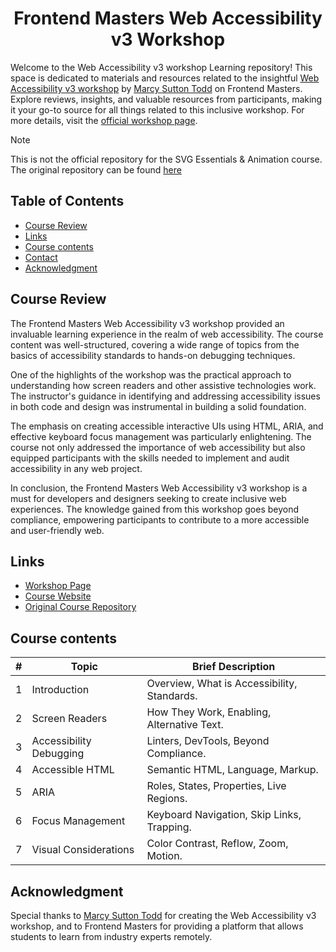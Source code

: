<a name="readme-top"></a>

<div align="center">
  <h1> Frontend Masters Web Accessibility v3 Workshop</h1>
</div>

Welcome to the Web Accessibility v3 workshop Learning repository! This space is dedicated to materials and
resources related to the
insightful [Web Accessibility v3 workshop](https://frontendmasters.com/workshops/accessibility-v3/)
by [Marcy Sutton Todd](https://frontendmasters.com/teachers/marcy-sutton/) on Frontend Masters. Explore reviews,
insights, and valuable resources from participants, making it your go-to source for all things related to this inclusive
workshop. For more details, visit the [official workshop page](https://frontendmasters.com/workshops/accessibility-v3/).

> [!NOTE]
> This is not the official repository for the SVG Essentials & Animation course. The original repository can be
> found [here](https://github.com/marcysutton/frontend-masters-web-accessibility-v3)

## Table of Contents

- [Course Review](#course-review)
- [Links](#links)
- [Course contents](#course-contents)
- [Contact](#contact)
- [Acknowledgment](#acknowledgment)

## Course Review

The Frontend Masters Web Accessibility v3 workshop provided an invaluable learning experience in the realm of web
accessibility. The course content was well-structured, covering a wide range of topics from the basics of accessibility
standards to hands-on debugging techniques.

One of the highlights of the workshop was the practical approach to understanding how screen readers and other assistive
technologies work. The instructor's guidance in identifying and addressing accessibility issues in both code and design
was instrumental in building a solid foundation.

The emphasis on creating accessible interactive UIs using HTML, ARIA, and effective keyboard focus management was
particularly enlightening. The course not only addressed the importance of web accessibility but also equipped
participants with the skills needed to implement and audit accessibility in any web project.

In conclusion, the Frontend Masters Web Accessibility v3 workshop is a must for developers and designers seeking to
create inclusive web experiences. The knowledge gained from this workshop goes beyond compliance, empowering
participants to contribute to a more accessible and user-friendly web.

## Links

- [Workshop Page](https://frontendmasters.com/workshops/accessibility-v3/)
- [Course Website](https://web-accessibility-v3.vercel.app/)
- [Original Course Repository](https://github.com/marcysutton/frontend-masters-web-accessibility-v3)

## Course contents

| # | Topic                   | Brief Description                           |
|---|-------------------------|---------------------------------------------|
| 1 | Introduction            | Overview, What is Accessibility, Standards. |
| 2 | Screen Readers          | How They Work, Enabling, Alternative Text.  |
| 3 | Accessibility Debugging | Linters, DevTools, Beyond Compliance.       |
| 4 | Accessible HTML         | Semantic HTML, Language, Markup.            |
| 5 | ARIA                    | Roles, States, Properties, Live Regions.    |
| 6 | Focus Management        | Keyboard Navigation, Skip Links, Trapping.  |
| 7 | Visual Considerations   | Color Contrast, Reflow, Zoom, Motion.       |

## Acknowledgment

Special thanks to [Marcy Sutton Todd](https://frontendmasters.com/teachers/marcy-sutton/) for creating the Web Accessibility v3 workshop, and to Frontend Masters for providing a platform that allows students to learn from industry experts remotely.